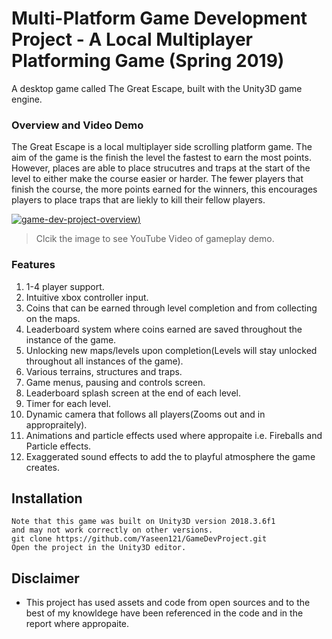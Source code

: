 # Multi-Platform Game Development Project - A Local Multiplayer Platforming Game (Spring 2019)
A desktop game called The Great Escape, built with the Unity3D game engine.

### Overview and Video Demo
The Great Escape is a local multiplayer side scrolling platform game. The aim of the game is the finish the level the fastest to earn the most points. However, places are able to place strucutres and traps at the start of the level to either make the course easier or harder. The fewer players that finish the course, the more points earned for the winners, this encourages players to place traps that are liekly to kill their fellow players. 

[![game-dev-project-overview](http://img.youtube.com/vi/SAeeotWkKUs/0.jpg))](https://www.youtube.com/watch?v=SAeeotWkKUs "Game Development Project Video")
>Clcik the image to see YouTube Video of gameplay demo. 

### Features

1. 1-4 player support.
2. Intuitive xbox controller input. 
3. Coins that can be earned through level completion and from collecting on the maps.
4. Leaderboard system where coins earned are saved throughout the instance of the game.
4. Unlocking new maps/levels upon completion(Levels will stay unlocked throughout all instances of the game). 
5. Various terrains, structures and traps.
6. Game menus, pausing and controls screen.  
7. Leaderboard splash screen at the end of each level.
8. Timer for each level.
9. Dynamic camera that follows all players(Zooms out and in appropraitely). 
10. Animations and particle effects used where appropaite i.e. Fireballs and Particle effects. 
11. Exaggerated sound effects to add the to playful atmosphere the game creates. 

## Installation

```
Note that this game was built on Unity3D version 2018.3.6f1
and may not work correctly on other versions.
git clone https://github.com/Yaseen121/GameDevProject.git
Open the project in the Unity3D editor.
```

## Disclaimer
 - This project has used assets and code from open sources and to the best of my knowldege have been referenced in the code and in the report where appropaite. 

    
